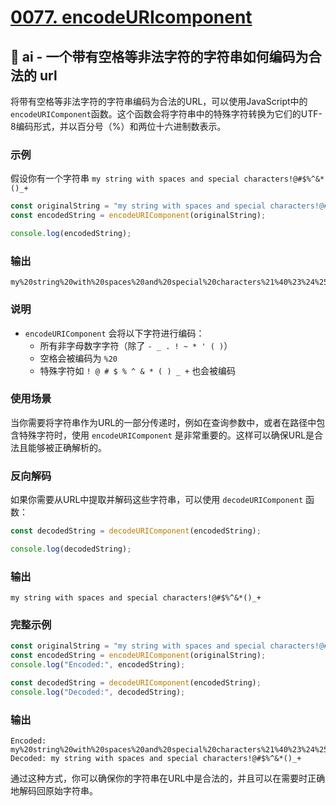 # [0077. encodeURIcomponent](https://github.com/Tdahuyou/javascript/tree/main/0077.%20encodeURIcomponent)

## 🤖 ai - 一个带有空格等非法字符的字符串如何编码为合法的 url

将带有空格等非法字符的字符串编码为合法的URL，可以使用JavaScript中的`encodeURIComponent`函数。这个函数会将字符串中的特殊字符转换为它们的UTF-8编码形式，并以百分号（%）和两位十六进制数表示。

### 示例

假设你有一个字符串 `my string with spaces and special characters!@#$%^&*()_+`

```javascript
const originalString = "my string with spaces and special characters!@#$%^&*()_+";
const encodedString = encodeURIComponent(originalString);

console.log(encodedString);
```

### 输出

```
my%20string%20with%20spaces%20and%20special%20characters%21%40%23%24%25%5E%26%2A%28%29_%2B
```

### 说明

- `encodeURIComponent` 会将以下字符进行编码：
  - 所有非字母数字字符（除了 `- _ . ! ~ * ' ( )`）
  - 空格会被编码为 `%20`
  - 特殊字符如 `! @ # $ % ^ & * ( ) _ +` 也会被编码

### 使用场景

当你需要将字符串作为URL的一部分传递时，例如在查询参数中，或者在路径中包含特殊字符时，使用 `encodeURIComponent` 是非常重要的。这样可以确保URL是合法且能够被正确解析的。

### 反向解码

如果你需要从URL中提取并解码这些字符串，可以使用 `decodeURIComponent` 函数：

```javascript
const decodedString = decodeURIComponent(encodedString);

console.log(decodedString);
```

### 输出

```
my string with spaces and special characters!@#$%^&*()_+
```

### 完整示例

```javascript
const originalString = "my string with spaces and special characters!@#$%^&*()_+";
const encodedString = encodeURIComponent(originalString);
console.log("Encoded:", encodedString);

const decodedString = decodeURIComponent(encodedString);
console.log("Decoded:", decodedString);
```

### 输出

```
Encoded: my%20string%20with%20spaces%20and%20special%20characters%21%40%23%24%25%5E%26%2A%28%29_%2B
Decoded: my string with spaces and special characters!@#$%^&*()_+
```

通过这种方式，你可以确保你的字符串在URL中是合法的，并且可以在需要时正确地解码回原始字符串。